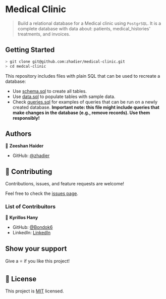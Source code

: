 # Medical Clinic

> Build a relational database for a Medical clinic using `PostgrSQL`. It is a complete database with data about: patients, medical_histories' treatments, and invoices.

## Getting Started

```bash
> git clone git@github.com:zhadier/medical-clinic.git
> cd medcal-clinic
```

This repository includes files with plain SQL that can be used to recreate a database:

- Use [schema.sql](./schema.sql) to create all tables.
- Use [data.sql](./data.sql) to populate tables with sample data.
- Check [queries.sql](./queries.sql) for examples of queries that can be run on a newly created database. **Important note: this file might include queries that make changes in the database (e.g., remove records). Use them responsibly!**

## Authors

👤 **Zeeshan Haider**

- GitHub: [@zhadier](https://github.com/zhadier)

## 🤝 Contributing

Contributions, issues, and feature requests are welcome!

Feel free to check the [issues page](../../issues/).

### List of Contribuitors

👤 **Kyrillos Hany**

- GitHub: [@Bondok6](https://github.com/Bondok6)
- LinkedIn: [LinkedIn](https://www.linkedin.com/in/kyrillos-hany/)

## Show your support

Give a ⭐️ if you like this project!

## 📝 License

This project is [MIT](./MIT.md) licensed.
